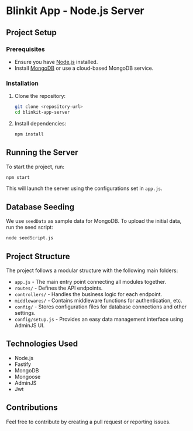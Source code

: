 # Blinkit App - Node.js Server

## Project Setup

### Prerequisites
- Ensure you have [Node.js](https://nodejs.org/) installed.
- Install [MongoDB](https://www.mongodb.com/) or use a cloud-based MongoDB service.

### Installation
1. Clone the repository:
   ```sh
   git clone <repository-url>
   cd blinkit-app-server
   ```
2. Install dependencies:
   ```sh
   npm install
   ```

## Running the Server
To start the project, run:
```sh
npm start
```
This will launch the server using the configurations set in `app.js`.

## Database Seeding
We use `seedData` as sample data for MongoDB. To upload the initial data, run the seed script:
```sh
node seedScript.js
```

## Project Structure
The project follows a modular structure with the following main folders:

- `app.js` - The main entry point connecting all modules together.
- `routes/` - Defines the API endpoints.
- `controllers/` - Handles the business logic for each endpoint.
- `middlewares/` - Contains middleware functions for authentication, etc.
- `config/` - Stores configuration files for database connections and other settings.
- `config/setup.js` - Provides an easy data management interface using AdminJS UI.

## Technologies Used
- Node.js
- Fastify
- MongoDB
- Mongoose
- AdminJS
- Jwt

## Contributions
Feel free to contribute by creating a pull request or reporting issues.


